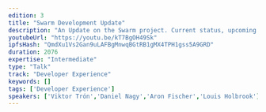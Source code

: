 ```yaml
---
edition: 3
title: "Swarm Development Update"
description: "An Update on the Swarm project. Current status, upcoming changes, roadmap; introducing project PSS, the FUSE driver, the Network Testing Framework, updates on encryption and encoding. Previews for the p2p breakout session on Saturday."
youtubeUrl: "https://youtu.be/kT7BgOH49Sk"
ipfsHash: "QmdXu1Vs2Gan9uLAFBgMnwqBGtRB1gMX4TPH1gss5A9GRD"
duration: 2076
expertise: "Intermediate"
type: "Talk"
track: "Developer Experience"
keywords: []
tags: ['Developer Experience']
speakers: ['Viktor Trón','Daniel Nagy','Aron Fischer','Louis Holbrook']
---
```

